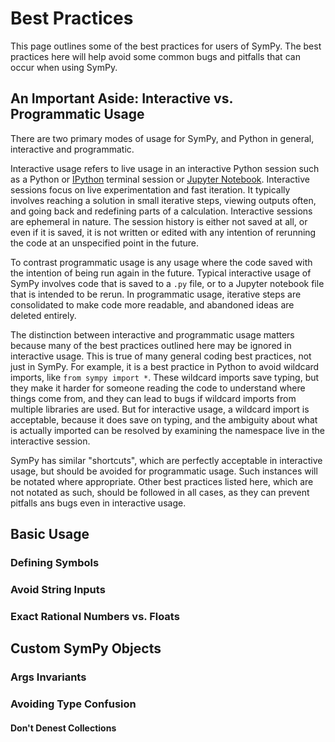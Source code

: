 # Best Practices

This page outlines some of the best practices for users of SymPy. The best
practices here will help avoid some common bugs and pitfalls that can occur
when using SymPy.

## An Important Aside: Interactive vs. Programmatic Usage

There are two primary modes of usage for SymPy, and Python in general,
interactive and programmatic.

Interactive usage refers to live usage in an
interactive Python session such as a Python or [IPython](https://ipython.org/)
terminal session or [Jupyter Notebook](https://jupyter.org/). Interactive
sessions focus on live experimentation and fast iteration. It typically
involves reaching a solution in small iterative steps, viewing outputs often,
and going back and redefining parts of a calculation. Interactive sessions are
ephemeral in nature. The session history is either not saved at all, or even
if it is saved, it is not written or edited with any intention of rerunning
the code at an unspecified point in the future.

To contrast programmatic usage is any usage where the code saved with the
intention of being run again in the future. Typical interactive usage of SymPy
involves code that is saved to a `.py` file, or to a Jupyter notebook file
that is intended to be rerun. In programmatic usage, iterative steps are
consolidated to make code more readable, and abandoned ideas are deleted
entirely.

The distinction between interactive and programmatic usage matters because
many of the best practices outlined here may be ignored in interactive usage.
This is true of many general coding best practices, not just in SymPy. For
example, it is a best practice in Python to avoid wildcard imports, like `from
sympy import *`. These wildcard imports save typing, but they make it harder
for someone reading the code to understand where things come from, and they
can lead to bugs if wildcard imports from multiple libraries are used. But for
interactive usage, a wildcard import is acceptable, because it does save on
typing, and the ambiguity about what is actually imported can be resolved by
examining the namespace live in the interactive session.

SymPy has similar "shortcuts", which are perfectly acceptable in interactive
usage, but should be avoided for programmatic usage. Such instances will be
notated where appropriate. Other best practices listed here, which are not
notated as such, should be followed in all cases, as they can prevent pitfalls
ans bugs even in interactive usage.

## Basic Usage

### Defining Symbols

### Avoid String Inputs

### Exact Rational Numbers vs. Floats

## Custom SymPy Objects

### Args Invariants

### Avoiding Type Confusion

#### Don't Denest Collections
